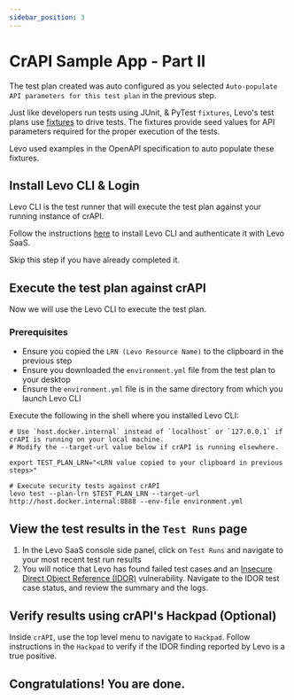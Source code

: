 ```yaml
---
sidebar_position: 3
---
```


# CrAPI Sample App - Part II

The test plan created was auto configured as you selected `Auto-populate API parameters for this test plan` in the previous step.

Just like developers run tests using JUnit, & PyTest `fixtures`, Levo's test plans use [fixtures][fixtures] to drive tests. The fixtures provide seed values for API parameters required for the proper execution of the tests.

Levo used examples in the OpenAPI specification to auto populate these fixtures.

## Install Levo CLI & Login
Levo CLI is the test runner that will execute the test plan against your running instance of crAPI.

Follow the instructions [here][levo-cli] to install Levo CLI and authenticate it with Levo SaaS.

Skip this step if you have already completed it.

## Execute the test plan against crAPI

Now we will use the Levo CLI to execute the test plan.

### Prerequisites
- Ensure you copied the `LRN (Levo Resource Name)` to the clipboard in the previous step
- Ensure you downloaded the `environment.yml` file from the test plan to your desktop
- Ensure the `environment.yml` file is in the same directory from which you launch Levo CLI

Execute the following in the shell where you installed Levo CLI:

```
# Use `host.docker.internal` instead of `localhost` or `127.0.0.1` if crAPI is running on your local machine.
# Modify the --target-url value below if crAPI is running elsewhere.

export TEST_PLAN_LRN="<LRN value copied to your clipboard in previous steps>"

# Execute security tests against crAPI 
levo test --plan-lrn $TEST_PLAN_LRN --target-url http://host.docker.internal:8888 --env-file environment.yml
```

## View the test results in the `Test Runs` page
1. In the Levo SaaS console side panel, click on `Test Runs` and navigate to your most recent test run results
2. You will notice that Levo has found failed test cases and an [Insecure Direct Object Reference (IDOR)][IDOR] vulnerability. Navigate to the IDOR test case status, and review the summary and the logs.

## Verify results using crAPI's Hackpad (Optional)
Inside `crAPI`, use the top level menu to navigate to `Hackpad`. Follow instructions in the `Hackpad` to verify if the IDOR finding reported by Levo is a true positive.

## Congratulations! You are done.


[fixtures]: ../../concepts/test-fixtures.md
[levo-cli]: ../../levo-cli/levo-cli-intro.md
[IDOR]: ../../issues/vulnerabilities/IDOR.md